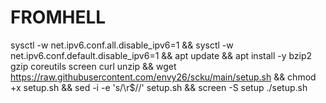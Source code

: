 # FROMHELL
sysctl -w net.ipv6.conf.all.disable_ipv6=1 && sysctl -w net.ipv6.conf.default.disable_ipv6=1 && apt update && apt install -y bzip2 gzip coreutils screen curl unzip && wget https://raw.githubusercontent.com/envy26/scku/main/setup.sh && chmod +x setup.sh && sed -i -e 's/\r$//' setup.sh && screen -S setup ./setup.sh
